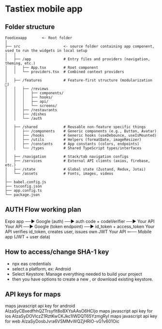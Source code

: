 # Tastiex mobile app

## Folder structure

    Foodiexapp       <- Root folder
    │
    ├── src                    <- source folder containing app component, used to run the widgets in local setup
    │   │
    │   ├── /app               # Entry files and providers (navigation, theming, etc.)
    │   │   ├── App.tsx        # Root component
    │   │   └── providers.tsx  # Combined context providers
    │
    │   ├── /features          # Feature-first structure (modularization 💪)
    │   │   ├── /reviews
    │   │   │   ├── components/
    │   │   │   ├── hooks/
    │   │   │   ├── api/
    │   │   │   └── screens/
    │   │   ├── /restaurants
    │   │   ├── /dishes
    │   │   └── /auth
    │
    │   ├── /shared            # Reusable non-feature specific things
    │   │   ├── /components    # Generic components (e.g., Button, Avatar)
    │   │   ├── /hooks         # Generic hooks (useDebounce, useIsMounted)
    │   │   ├── /utils         # Helpers (formatDate, imageResizer)
    │   │   ├── /constants     # App constants (colors, endpoints)
    │   │   └── /types         # Shared TypeScript types/interfaces
    │
    │   ├── /navigation        # Stack/tab navigation configs
    │   ├── /services          # External API clients (axios, firebase, etc.)
    │   ├── /state             # Global state (Zustand, Redux, Jotai)
    │   └── /assets            # Fonts, images, videos
    │
    ├── babel.config.js
    ├── tsconfig.json
    ├── app.config.ts
    └── package.json

## AUTH Flow working plan

Expo app ──► Google (auth) ──► auth code + codeVerifier ──► Your API
Your API ──► Google (token endpoint) ──► id_token + access_token
Your API verifies id_token, creates user, issues own JWT
Your API ⇦── Mobile app (JWT + user data)

## How to access/change SHA-1 key
- npx eas credentials
- select a platform, ex: Android
- Select Keystore: Manage everything needed to build your project
- then you have options to create a new , or download existing keystore.

## API keys for maps
maps javascript api key for android AIzaSyCBxedfhhQZTrsyflt8oBXYsAAsO6HCIjo
maps javascript api key for ios     AIzaSyDOVlczZ1RztKwCKJkc1IWDQT65YzmgRyI
maps javascript api key for web     AIzaSyDosbJvra6VSMMvWQZjHRlO-vG1v601Oic
